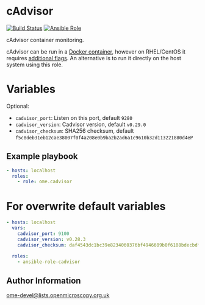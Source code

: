 cAdvisor
========

[![Build Status](https://travis-ci.org/ome/ansible-role-cadvisor.svg)](https://travis-ci.org/ome/ansible-role-cadvisor)
[![Ansible Role](https://img.shields.io/ansible/role/41043.svg)](https://galaxy.ansible.com/ome/cadvisor/)

cAdvisor container monitoring.

cAdvisor can be run in a [Docker container](https://github.com/google/cadvisor), however on RHEL/CentOS it requires [additional flags](https://github.com/google/cadvisor/blob/master/docs/running.md).
An alternative is to run it directly on the host system using this role.


Variables
=========

Optional:
- `cadvisor_port`: Listen on this port, default `9280`
- `cadvisor_version`: Cadvisor version, default `v0.29.0`
- `cadvisor_checksum`: SHA256 checksum, default `f5c8deb31eb12cae38007f0f4a208e0b9ba2b2ad6a1c9610b32d113221880d4eP`


Example playbook
----------------

```yaml
- hosts: localhost
  roles:
    - role: ome.cadvisor
```


# For overwrite default variables

```yaml
- hosts: localhost
  vars:
    cadvisor_port: 9100
    cadvisor_version: v0.28.3
    cadvisor_checksum: daf4543dc1bc39e8234060376bf4946609b0f6108bdecbdf5ffd239e67664eb3

  roles:
    - ansible-role-cadvisor
```


Author Information
------------------

ome-devel@lists.openmicroscopy.org.uk
